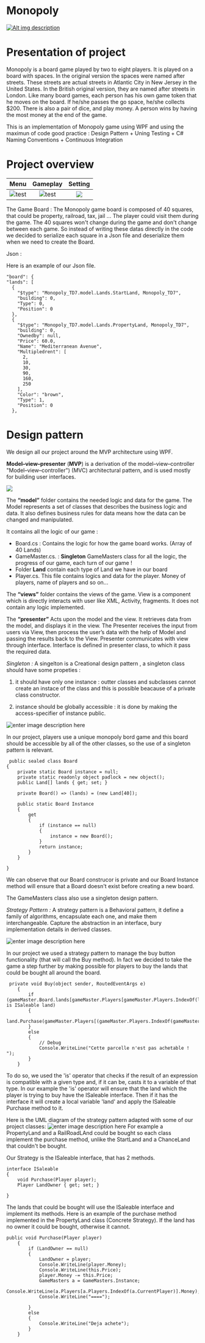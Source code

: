 
# Monopoly

[![Alt img description](https://ci.appveyor.com/api/projects/status/github/gabi22top/monopoly?svg=true)](https://ci.appveyor.com/project/gabi22top/monopoly)

# Presentation of project 
Monopoly is a board game played by two to eight players. It is played on a board with spaces. In the original version the spaces were named after streets. These streets are actual streets in Atlantic City in New Jersey in the United States. In the British original version, they are named after streets in London. Like many board games, each person has his own game token that he moves on the board. If he/she passes the go space, he/she collects $200. There is also a pair of dice, and play money. A person wins by having the most money at the end of the game.

This is an implementation of Monopoly game using WPF and using the maximun of code good practice :
Design Pattern + Uning Testing + C# Naming Conventions + Continuous Integration

# Project overview


Menu            |  Gameplay  |  Setting
:-------------------------:|:-------------------------:|:-------------------------:
![test](https://drive.google.com/uc?export=view&id=17VpjOB9ku9tJ6lG6Nrc-U1aG3-8VlkqU) |  ![test](https://drive.google.com/uc?export=view&id=1zKlm35FhY3Yrv3a-4kUJNUyjdj5t1oX8) | ![](https://drive.google.com/uc?export=view&id=1F284N-MQkFerQ-PhZ8XdqEw2h8IUC5hS)

The Game Board : 
The Monopoly game board is composed of 40 squares, that could be property, railroad, tax, jail ... The player could visit them during the game. The 40 squares won't change during the game and don't change between each game. So instead of writing these datas directly in the code we decided to serialize each square in a Json file and deserialize them when we need to create the Board.


Json : 

Here is an example of our Json file.

    "board": {
    "lands": [
      {
        "$type": "Monopoly_TD7.model.Lands.StartLand, Monopoly_TD7",
        "building": 0,
        "Type": 0,
        "Position": 0
      },
      {
        "$type": "Monopoly_TD7.model.Lands.PropertyLand, Monopoly_TD7",
        "building": 0,
        "Ownedby": null,
        "Price": 60.0,
        "Name": "Mediterranean Avenue",
        "Multipledrent": [
          2,
          10,
          30,
          90,
          160,
          250
        ],
        "Color": "brown",
        "Type": 1,
        "Position": 0
      },





# Design pattern 

We design all our project around the MVP architecture using WPF.

**Model–view–presenter**  (**MVP**) is a derivation of the  model–view–controller "Model–view–controller")  (MVC)  architectural pattern, and is used mostly for building user interfaces.

![](https://drive.google.com/uc?export=view&id=1CrGQZyx52Z3r3Ao3FB5xgkmecrHr-kG_)

The **“model”** folder contains the needed logic and data for the game. The Model represents a set of classes that describes the business logic and data. It also defines business rules for data means how the data can be changed and manipulated.

It contains all the logic of our game : 
- Board.cs :  Contains the logic for how the game board works. (Array of 40 Lands)
- GameMaster.cs. : **Singleton** GameMasters class for all the logic, the progress of our game, each turn of our game ! 
- Folder **Land** contain each type of Land we have in our board 
- Player.cs. This file contains logics and data for the player. Money of players, name of players and so on...

The **“views”** folder contains the views of the game. View is a component which is directly interacts with user like XML, Activity, fragments. It does not contain any logic implemented.


The **“presenter”**  Acts upon the model and the view. It retrieves data from the model, and displays it in the view. The Presenter receives the input from users via View, then process the user’s data with the help of Model and passing the results back to the View. Presenter communicates with view through interface. Interface is defined in presenter class, to which it pass the required data.



*Singleton :* 
A singelton is a Creational design pattern , a singleton class should have some propeties :

1) it should have only one instance :  outter classes and subclasses cannot create an instace of the class and this is possible beacause of a private class constructor. 

2) instance should be globally accessible : it is done by making the access-specifier of instance public.

![enter image description here](https://upload.wikimedia.org/wikipedia/commons/thumb/f/fb/Singleton_UML_class_diagram.svg/330px-Singleton_UML_class_diagram.svg.png)

In our project, players use a unique monopoly bord game and this board should be accessible by all of the other classes, so the use of a singleton pattern is relevant.

     public sealed class Board
    {
        private static Board instance = null;
        private static readonly object padlock = new object();
        public Land[] lands { get; set; }
    
        private Board() => (lands) = (new Land[40]);

        public static Board Instance
        {
            get
            {
                if (instance == null)
                {
                    instance = new Board();
                }
                return instance;
            }
        }

    }


We can observe that our Board construcor is private and our Board Instance method will ensure that a Board doesn't exist before creating a new board.

The GameMasters class also use a singleton design pattern.

*Strategy Pattern :*
A strategy pattern is a Behavioral pattern, it define a family of algorithms, encapsulate each one, and make them interchangeable. Capture the abstraction in an interface, bury implementation details in derived classes.


![enter image description here](https://www.dofactory.com/images/diagrams/net/strategy.gif)

In our project we used a strategy pattern to manage the buy button functionality (that will call the Buy method). In fact we decided to take the game a step further by making possible for players to buy the lands that could be bought all around the board.  

     private void Buy(object sender, RoutedEventArgs e)
        {
            if (gameMaster.Board.lands[gameMaster.Players[gameMaster.Players.IndexOf(lastPlayer)].LandPosition] is ISaleable land)
            {
                land.Purchase(gameMaster.Players[(gameMaster.Players.IndexOf(gameMaster.CurrentPlayer))]);
            }
            else
            {
                // Debug 
                Console.WriteLine("Cette parcelle n'est pas achetable ! ");
            }
        }


To do so,  we used the 'is' operator that checks if the result of an expression is compatible with a given type and, if it can be, casts it to a variable of that type. 
In our example the 'is' operator will ensure that the land which the player is trying to buy have the ISaleable interface.  Then if it has the interface it will create a local variable 'land' and apply the ISaleable Purchase method to it.

Here is the UML diagram of the strategy pattern adapted with some of our project classes: 
![enter image description here](https://lh3.googleusercontent.com/mueE8My7tZivgphruN2oPmTKKSiAvYRKepBY8izDNVcEHjtzHCFR4A9b-vGvP9nYmxqDnv0805fT "UML")
For example a PropertyLand and a RailRoadLAnd could be bought so each class implement the purchase method, unlike the StartLand and a ChanceLand that couldn't be bought.


Our Strategy is the ISaleable interface, that has 2 methods.

    interface ISaleable
    {
        void Purchase(Player player);
        Player LandOwner { get; set; }

    }


The lands that could be bought will use the ISaleable interface and implement its methods. Here is an example of the purchase method implemented in the PropertyLand class (Concrete Strategy). If the land has no owner it could be bought, otherwise it cannot. 


    public void Purchase(Player player)
        {
            if (LandOwner == null)
            {
                LandOwner = player;
                Console.WriteLine(player.Money);
                Console.WriteLine(this.Price);
                player.Money -= this.Price;
                GameMasters a = GameMasters.Instance;
                Console.WriteLine(a.Players[a.Players.IndexOf(a.CurrentPlayer)].Money);
                Console.WriteLine("====");

            }
            else
            {
                Console.WriteLine("Deja achete");
            }
        }





